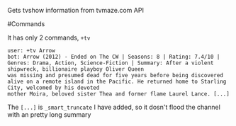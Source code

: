 Gets tvshow information from tvmaze.com API

#Commands

It has only 2 commands, `+tv`

```
user: +tv Arrow
bot: Arrow (2012) - Ended on The CW | Seasons: 8 | Rating: 7.4/10 | Genres: Drama, Action, Science-Fiction | Summary: After a violent shipwreck, billionaire playboy Oliver Queen
was missing and presumed dead for five years before being discovered alive on a remote island in the Pacific. He returned home to Starling City, welcomed by his devoted
mother Moira, beloved sister Thea and former flame Laurel Lance. [...]
```

The `[...]` is `_smart_truncate` I have added, so it dosn't flood the channel with an pretty long summary
